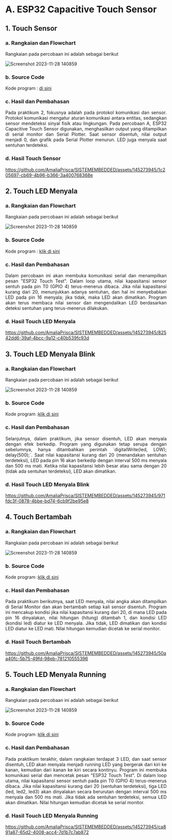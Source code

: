 # A. ESP32 Capacitive Touch Sensor
## 1. Touch Sensor
### a. Rangkaian dan Flowchart
Rangkaian pada percobaan ini adalah sebagai berikut

![Screenshot 2023-11-28 140859](https://github.com/AmaliaPrisca/SISTEMEMBEDDED/assets/145273945/934aed65-6ff5-4b63-81f5-5e0b3716e280)

### b. Source Code
Kode program : <a href="GPIO_1.2/GPIO_1.ino">di sini</a>

### c. Hasil dan Pembahasan
<p align="justify">Pada praktikum 2, fokusnya adalah pada protokol komunikasi dan sensor. Protokol komunikasi mengatur aturan komunikasi antara entitas, sedangkan sensor mendeteksi sinyal fisik atau lingkungan. Pada percobaan A, ESP32 Capacitive Touch Sensor digunakan, menghasilkan output yang ditampilkan di serial monitor dan Serial Plotter. Saat sensor disentuh, nilai output menjadi 0, dan grafik pada Serial Plotter menurun. LED juga menyala saat sentuhan terdeteksi.


### d. Hasil Touch Sensor
https://github.com/AmaliaPrisca/SISTEMEMBEDDED/assets/145273945/1c205697-cb69-4b96-b366-3a400768368e


## 2. Touch LED Menyala

### a. Rangkaian dan Flowchart
Rangkaian pada percobaan ini adalah sebagai berikut

![Screenshot 2023-11-28 140859](https://github.com/AmaliaPrisca/SISTEMEMBEDDED/assets/145273945/934aed65-6ff5-4b63-81f5-5e0b3716e280)


### b. Source Code
Kode program : <a href="GPIO_1.3%20Tambahkan%201%20LED%20dan%201%20push%20button%20pada%rangkaian/GPIO_1.2.ino">klik di sini</a>

### c. Hasil dan Pembahasan
<p align="justify">Dalam percobaan ini akan membuka komunikasi serial dan menampilkan pesan "ESP32 Touch Test". Dalam loop utama, nilai kapasitansi sensor sentuh pada pin T0 (GPIO 4) terus-menerus dibaca. Jika nilai kapasitansi kurang dari 20, menunjukkan adanya sentuhan, dan hal ini menyebabkan LED pada pin 16 menyala; jika tidak, maka LED akan dimatikan. Program akan terus membaca nilai sensor dan mengendalikan LED berdasarkan deteksi sentuhan yang terus-menerus dilakukan.

### d. Hasil Touch LED Menyala
https://github.com/AmaliaPrisca/SISTEMEMBEDDED/assets/145273945/82542dd6-39af-4bcc-9a12-c40b539fc93d


## 3. Touch LED Menyala Blink

### a. Rangkaian dan Flowchart
Rangkaian pada percobaan ini adalah sebagai berikut

![Screenshot 2023-11-28 140859](https://github.com/AmaliaPrisca/SISTEMEMBEDDED/assets/145273945/934aed65-6ff5-4b63-81f5-5e0b3716e280)

### b. Source Code
Kode program :<a href="GPIO_1.3%20menyala%20kiri%kanan/GPIO_1.3.ino">klik di sini</a>

### c. Hasil dan Pembahasan
<p align="justify">Selanjutnya, dalam praktikum, jika sensor disentuh, LED akan menyala dengan efek berkedip. Program yang digunakan tetap serupa dengan sebelumnya, hanya ditambahkan perintah `digitalWrite(led, LOW); delay(500);`. Saat nilai kapasitansi kurang dari 20 (menandakan sentuhan terdeteksi), LED pada pin 16 akan berkedip dengan interval 500 ms menyala dan 500 ms mati. Ketika nilai kapasitansi lebih besar atau sama dengan 20 (tidak ada sentuhan terdeteksi), LED akan dimatikan.

### d. Hasil Touch LED Menyala Blink
https://github.com/AmaliaPrisca/SISTEMEMBEDDED/assets/145273945/971fdc3f-0878-4bbe-bd74-6cb9f2be95e8



## 4. Touch Bertambah

### a. Rangkaian dan Flowchart
Rangkaian pada percobaan ini adalah sebagai berikut

![Screenshot 2023-11-28 140859](https://github.com/AmaliaPrisca/SISTEMEMBEDDED/assets/145273945/934aed65-6ff5-4b63-81f5-5e0b3716e280)


### b. Source Code
Kode program :<a href="GPIO_1.3.2Menyala%20kiri%20kanan/Tambahkan_3_LED_dan_1_push_button_pada_rangkaian__kemudian_kemb.ino">klik di sini</a>

### c. Hasil dan Pembahasan
<p align="justify">Pada praktikum berikutnya, saat LED menyala, nilai angka akan ditampilkan di Serial Monitor dan akan bertambah setiap kali sensor disentuh. Program ini mencakup kondisi jika nilai kapasitansi kurang dari 20, di mana LED pada pin 16 dinyalakan, nilai hitungan (hitung) ditambah 1, dan kondisi LED (kondisi led) diatur ke LED menyala. Jika tidak, LED dimatikan dan kondisi LED diatur ke LED mati. Nilai hitungan kemudian dicetak ke serial monitor.

### d. Hasil Touch Bertambah
https://github.com/AmaliaPrisca/SISTEMEMBEDDED/assets/145273945/50aa40fc-5b75-49fd-98eb-781210555396

## 5. Touch LED Menyala Running
### a. Rangkaian dan Flowchart
Rangkaian pada percobaan ini adalah sebagai berikut

![Screenshot 2023-11-28 140859](https://github.com/AmaliaPrisca/SISTEMEMBEDDED/assets/145273945/934aed65-6ff5-4b63-81f5-5e0b3716e280)


### b. Source Code
Kode program :<a href="GPIO_1.3.2Menyala%20kiri%20kanan/Tambahkan_3_LED_dan_1_push_button_pada_rangkaian__kemudian_kemb.ino">klik di sini</a>

### c. Hasil dan Pembahasan
<p align="justify">Pada praktikum terakhir, dalam rangkaian terdapat 3 LED, dan saat sensor disentuh, LED akan menyala menjadi running LED yang bergerak dari kiri ke kanan, kemudian dari kanan ke kiri secara kontinyu. Program ini membuka komunikasi serial dan mencetak pesan "ESP32 Touch Test". Di dalam loop utama, nilai kapasitansi sensor sentuh pada pin T0 (GPIO 4) terus-menerus dibaca. Jika nilai kapasitansi kurang dari 20 (sentuhan terdeteksi), tiga LED (led, led2, led3) akan dinyalakan secara berurutan dengan interval 500 ms menyala dan 500 ms mati. Jika tidak ada sentuhan terdeteksi, semua LED akan dimatikan. Nilai hitungan kemudian dicetak ke serial monitor.

### d. Hasil Touch LED Menyala Running
https://github.com/AmaliaPrisca/SISTEMEMBEDDED/assets/145273945/ca891a87-65d2-4008-acc4-7d1b7c7ab872


